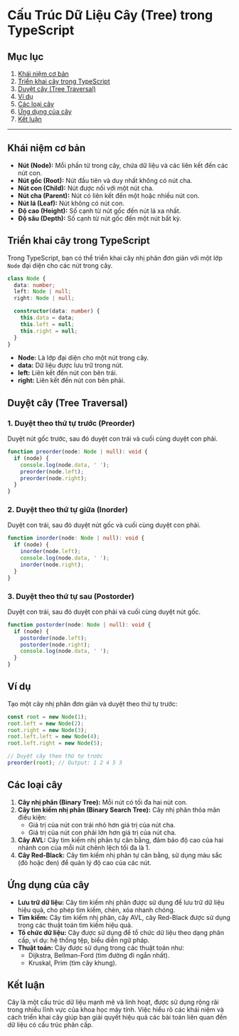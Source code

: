 # Cấu Trúc Dữ Liệu Cây (Tree) trong TypeScript

## Mục lục

1. [Khái niệm cơ bản](#khái-niệm-cơ-bản)
2. [Triển khai cây trong TypeScript](#triển-khai-cây-trong-typescript)
3. [Duyệt cây (Tree Traversal)](#duyệt-cây-tree-traversal)
4. [Ví dụ](#ví-dụ)
5. [Các loại cây](#các-loại-cây)
6. [Ứng dụng của cây](#ứng-dụng-của-cây)
7. [Kết luận](#kết-luận)

---

## Khái niệm cơ bản

- **Nút (Node):** Mỗi phần tử trong cây, chứa dữ liệu và các liên kết đến các nút con.
- **Nút gốc (Root):** Nút đầu tiên và duy nhất không có nút cha.
- **Nút con (Child):** Nút được nối với một nút cha.
- **Nút cha (Parent):** Nút có liên kết đến một hoặc nhiều nút con.
- **Nút lá (Leaf):** Nút không có nút con.
- **Độ cao (Height):** Số cạnh từ nút gốc đến nút lá xa nhất.
- **Độ sâu (Depth):** Số cạnh từ nút gốc đến một nút bất kỳ.

## Triển khai cây trong TypeScript

Trong TypeScript, bạn có thể triển khai cây nhị phân đơn giản với một lớp `Node` đại diện cho các nút trong cây.

```typescript
class Node {
  data: number;
  left: Node | null;
  right: Node | null;

  constructor(data: number) {
    this.data = data;
    this.left = null;
    this.right = null;
  }
}
```

- **Node:** Là lớp đại diện cho một nút trong cây.
- **data:** Dữ liệu được lưu trữ trong nút.
- **left:** Liên kết đến nút con bên trái.
- **right:** Liên kết đến nút con bên phải.

## Duyệt cây (Tree Traversal)

### 1. Duyệt theo thứ tự trước (Preorder)

Duyệt nút gốc trước, sau đó duyệt con trái và cuối cùng duyệt con phải.

```typescript
function preorder(node: Node | null): void {
  if (node) {
    console.log(node.data, ' ');
    preorder(node.left);
    preorder(node.right);
  }
}
```

### 2. Duyệt theo thứ tự giữa (Inorder)

Duyệt con trái, sau đó duyệt nút gốc và cuối cùng duyệt con phải.

```typescript
function inorder(node: Node | null): void {
  if (node) {
    inorder(node.left);
    console.log(node.data, ' ');
    inorder(node.right);
  }
}
```

### 3. Duyệt theo thứ tự sau (Postorder)

Duyệt con trái, sau đó duyệt con phải và cuối cùng duyệt nút gốc.

```typescript
function postorder(node: Node | null): void {
  if (node) {
    postorder(node.left);
    postorder(node.right);
    console.log(node.data, ' ');
  }
}
```

## Ví dụ

Tạo một cây nhị phân đơn giản và duyệt theo thứ tự trước:

```typescript
const root = new Node(1);
root.left = new Node(2);
root.right = new Node(3);
root.left.left = new Node(4);
root.left.right = new Node(5);

// Duyệt cây theo thứ tự trước
preorder(root); // Output: 1 2 4 5 3
```

## Các loại cây

1. **Cây nhị phân (Binary Tree):** Mỗi nút có tối đa hai nút con.
2. **Cây tìm kiếm nhị phân (Binary Search Tree):** Cây nhị phân thỏa mãn điều kiện:
   - Giá trị của nút con trái nhỏ hơn giá trị của nút cha.
   - Giá trị của nút con phải lớn hơn giá trị của nút cha.
3. **Cây AVL:** Cây tìm kiếm nhị phân tự cân bằng, đảm bảo độ cao của hai nhánh con của mỗi nút chênh lệch tối đa là 1.
4. **Cây Red-Black:** Cây tìm kiếm nhị phân tự cân bằng, sử dụng màu sắc (đỏ hoặc đen) để quản lý độ cao của các nút.

## Ứng dụng của cây

- **Lưu trữ dữ liệu:** Cây tìm kiếm nhị phân được sử dụng để lưu trữ dữ liệu hiệu quả, cho phép tìm kiếm, chèn, xóa nhanh chóng.
- **Tìm kiếm:** Cây tìm kiếm nhị phân, cây AVL, cây Red-Black được sử dụng trong các thuật toán tìm kiếm hiệu quả.
- **Tổ chức dữ liệu:** Cây được sử dụng để tổ chức dữ liệu theo dạng phân cấp, ví dụ: hệ thống tệp, biểu diễn ngữ pháp.
- **Thuật toán:** Cây được sử dụng trong các thuật toán như:
  - Dijkstra, Bellman-Ford (tìm đường đi ngắn nhất).
  - Kruskal, Prim (tìm cây khung).

## Kết luận

Cây là một cấu trúc dữ liệu mạnh mẽ và linh hoạt, được sử dụng rộng rãi trong nhiều lĩnh vực của khoa học máy tính. Việc hiểu rõ các khái niệm và cách triển khai cây giúp bạn giải quyết hiệu quả các bài toán liên quan đến dữ liệu có cấu trúc phân cấp.
